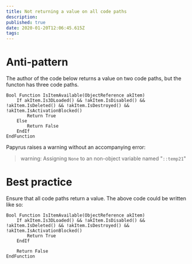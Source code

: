 ```yaml
---
title: Not returning a value on all code paths
description: 
published: true
date: 2020-01-20T12:06:45.615Z
tags: 
---
```


# Anti-pattern

The author of the code below returns a value on two code paths, but the functon has three code paths.

```
Bool Function IsItemAvailable(ObjectReference akItem)
	If akItem.Is3DLoaded() && !akItem.IsDisabled() && !akItem.IsDeleted() && !akItem.IsDestroyed() && !akItem.IsActivationBlocked()
		Return True
	Else
		Return False
	EndIf
EndFunction
```

Papyrus raises a warning without an accompanying error:

> warning: Assigning `None` to an non-object variable named "`::temp21`"

# Best practice

Ensure that all code paths return a value. The above code could be written like so:

```
Bool Function IsItemAvailable(ObjectReference akItem)
	If akItem.Is3DLoaded() && !akItem.IsDisabled() && !akItem.IsDeleted() && !akItem.IsDestroyed() && !akItem.IsActivationBlocked()
		Return True
	EndIf
	
	Return False
EndFunction
```